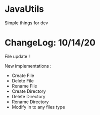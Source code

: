 # JavaUtils
Simple things for dev

# ChangeLog: 10/14/20
File update !

New implementations :

- Create File
- Delete File
- Rename File
- Create Directory
- Delete Directory
- Rename Directory
- Modify in to any files type

